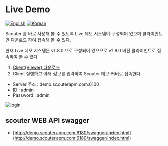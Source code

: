 # Live Demo
[![English](https://img.shields.io/badge/language-English-orange.svg)](Live-Demo.md) [![Korean](https://img.shields.io/badge/language-Korean-blue.svg)](Live-Demo_kr.md)

Scouter 를 바로 사용해 볼 수 있도록 Live 데모 시스템이 구성되어 있으며
클라이언트만 다운로드 하여 접속해 볼 수 있다.

현재 Live 데모 시스템은 v1.8.0 으로 구성되어 있으므로 v1.8.0 버전 클라이언트로 접속하여 볼 수 있다

1. [Client(Viewer) 다운로드](https://github.com/scouter-project/scouter/releases/tag/v1.8.0)
2. Client 실행하고 아래 정보를 입력하여 Scouter 데모 서버로 접속한다.
  - Server 주소 : demo.scouterapm.com:6100
  - ID : admin
  - Password : admin
  
![login](../img/main/live-demo-client-login.png)

## scouter WEB API swagger
 - [http://demo.scouterapm.com:6180/swagger/index.html](http://demo.scouterapm.com:6180/swagger/index.html)
